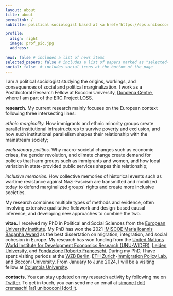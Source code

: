 ```yaml
---
layout: about
title: about
permalink: /
subtitle: political sociologist based at <a href='https://sps.unibocconi.eu/'>Bocconi University</a>

profile:
  align: right
  image: prof_pic.jpg
  address: 

news: false # includes a list of news items
selected_papers: false # includes a list of papers marked as "selected={true}"
social: false  # includes social icons at the bottom of the page
---
```


I am a political sociologist studying the origins, workings, and consequences of social and political marginalization. I work as a Postdoctoral Research Fellow at Bocconi University, [Dondena Centre](https://dondena.unibocconi.eu/research-areas/politics-and-institutions-unit), where I am part of the [ERC Project LOSS](https://dondena.unibocconi.eu/research-projects/loss). 

**research.** My current research mainly focuses on the European context following three intersecting lines:

*ethnic marginality.* How immigrants and ethnic minority groups create parallel institutional infrastructures to survive poverty and exclusion, and how such institutional parallelism shapes their relationship with the mainstream society;

*exclusionary politics.* Why macro-societal changes such as economic crises, the gender revolution, and climate change create demand for policies that harm groups such as immigrants and women, and how local variation in state-provided public services shapes this relationship;

*inclusive memories.* How collective memories of historical events such as wartime resistance against Nazi-Fascism are transmitted and mobilized today to defend marginalized groups' rights and create more inclusive societies.

My research combines multiple types of methods and evidence, often involving extensive qualitative fieldwork and design-based causal inference, and developing new approaches to combine the two.

**vitae.** I received my PhD in Political and Social Sciences from the [European University Institute](https://www.eui.eu/en/academic-units/political-and-social-sciences). My PhD has won the 2021 [IMISCOE Maria Ioannis Baganha Award](https://www.imiscoe.org/news-and-blog/news/network-news/1345-maria-baganha-award-winner-2021-simone-cremaschi) as the best dissertation on migration, integration, and social cohesion in Europe. My research has won funding from the [United Nations World Institute for Development Economics Research (UNU-WIDER)](https://www.wider.unu.edu/project/institutional-legacies-violent-conflict), [Leiden University](https://www.universiteitleiden.nl/), and [Fondazione Roberto Franceschi](https://www.fondfranceschi.it/). During my PhD, I have spent visiting periods at the [WZB Berlin](https://wzb.eu/en), [ETH Zurich](https://ethz.ch/de.html)-[Immigration Policy Lab](https://immigrationlab.org/), and Bocconi University. From January to June 2024, I will be a visiting fellow at [Columbia University](https://sociology.columbia.edu/).

**contacts.** You can stay updated on my research activity by following me on [Twitter](https://twitter.com/s_cremaschi). To get in touch, you can send me an email at [simone [dot] cremaschi [at] unibocconi [dot] it](simone.cremaschi@unibocconi.it).